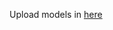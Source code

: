 Upload models in [here](https://husteduvn-my.sharepoint.com/:f:/g/personal/dat_pt226024_sis_hust_edu_vn/EkxJJhwdG2VHrZgkkcqK02kBFEWw5Fhspqvf_gp9J_4kbg?e=1JmQTY)